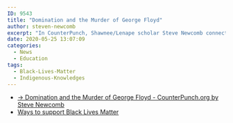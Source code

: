 ```yaml
---
ID: 9543
title: "Domination and the Murder of George Floyd"
author: steven-newcomb
excerpt: "In CounterPunch, Shawnee/Lenape scholar Steve Newcomb connects anti-blackness and racism to the domination and dehumanization of the Doctrine of Discovery."
date: 2020-05-25 13:07:09
categories:
  - News
  - Education
tags:
  - Black-Lives-Matter
  - Indigenous-Knowledges
---
```


- [→ Domination and the Murder of George Floyd - CounterPunch.org by Steve Newcomb](https://www.counterpunch.org/2020/06/04/domination-and-the-murder-of-george-floyd/)
- [Ways to support Black Lives Matter](https://blacklivesmatter.carrd.co/)

